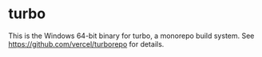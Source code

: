 # turbo

This is the Windows 64-bit binary for turbo, a monorepo build system. See https://github.com/vercel/turborepo for details.
